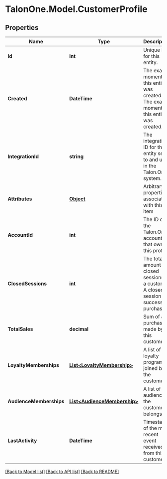# TalonOne.Model.CustomerProfile
## Properties

Name | Type | Description | Notes
------------ | ------------- | ------------- | -------------
**Id** | **int** | Unique ID for this entity. | 
**Created** | **DateTime** | The exact moment this entity was created. The exact moment this entity was created. | 
**IntegrationId** | **string** | The integration ID for this entity sent to and used in the Talon.One system. | 
**Attributes** | [**Object**](.md) | Arbitrary properties associated with this item | 
**AccountId** | **int** | The ID of the Talon.One account that owns this profile. | 
**ClosedSessions** | **int** | The total amount of closed sessions by a customer. A closed session is a successful purchase. | 
**TotalSales** | **decimal** | Sum of all purchases made by this customer | 
**LoyaltyMemberships** | [**List&lt;LoyaltyMembership&gt;**](LoyaltyMembership.md) | A list of loyalty programs joined by the customer | [optional] 
**AudienceMemberships** | [**List&lt;AudienceMembership&gt;**](AudienceMembership.md) | A list of audiences the customer belongs to | [optional] 
**LastActivity** | **DateTime** | Timestamp of the most recent event received from this customer | 

[[Back to Model list]](../README.md#documentation-for-models) [[Back to API list]](../README.md#documentation-for-api-endpoints) [[Back to README]](../README.md)

